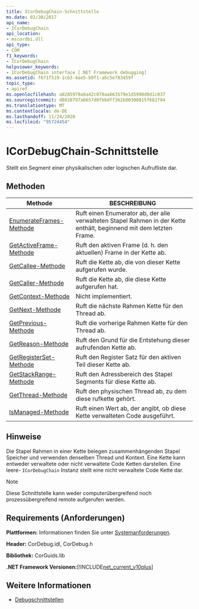 ```yaml
---
title: ICorDebugChain-Schnittstelle
ms.date: 03/30/2017
api_name:
- ICorDebugChain
api_location:
- mscordbi.dll
api_type:
- COM
f1_keywords:
- ICorDebugChain
helpviewer_keywords:
- ICorDebugChain interface [.NET Framework debugging]
ms.assetid: f671f519-1cb3-4ae5-b9f1-abc5e783459f
topic_type:
- apiref
ms.openlocfilehash: a0285970a8a42c078aa663579e1d5998d0d1c037
ms.sourcegitcommit: d8020797a6657d0fbbdff362b80300815f682f94
ms.translationtype: MT
ms.contentlocale: de-DE
ms.lasthandoff: 11/24/2020
ms.locfileid: "95724454"
---
```

# <a name="icordebugchain-interface"></a>ICorDebugChain-Schnittstelle

Stellt ein Segment einer physikalischen oder logischen Aufrufliste dar.  
  
## <a name="methods"></a>Methoden  
  
|Methode|BESCHREIBUNG|  
|------------|-----------------|  
|[EnumerateFrames-Methode](icordebugchain-enumerateframes-method.md)|Ruft einen Enumerator ab, der alle verwalteten Stapel Rahmen in der Kette enthält, beginnend mit dem letzten Frame.|  
|[GetActiveFrame-Methode](icordebugchain-getactiveframe-method.md)|Ruft den aktiven Frame (d. h. den aktuellen) Frame in der Kette ab.|  
|[GetCallee-Methode](icordebugchain-getcallee-method.md)|Ruft die Kette ab, die von dieser Kette aufgerufen wurde.|  
|[GetCaller-Methode](icordebugchain-getcaller-method.md)|Ruft die Kette ab, die diese Kette aufgerufen hat.|  
|[GetContext-Methode](icordebugchain-getcontext-method.md)|Nicht implementiert.|  
|[GetNext-Methode](icordebugchain-getnext-method.md)|Ruft die nächste Rahmen Kette für den Thread ab.|  
|[GetPrevious-Methode](icordebugchain-getprevious-method.md)|Ruft die vorherige Rahmen Kette für den Thread ab.|  
|[GetReason-Methode](icordebugchain-getreason-method.md)|Ruft den Grund für die Entstehung dieser aufrufenden Kette ab.|  
|[GetRegisterSet-Methode](icordebugchain-getregisterset-method.md)|Ruft den Register Satz für den aktiven Teil dieser Kette ab.|  
|[GetStackRange-Methode](icordebugchain-getstackrange-method.md)|Ruft den Adressbereich des Stapel Segments für diese Kette ab.|  
|[GetThread-Methode](icordebugchain-getthread-method.md)|Ruft den physischen Thread ab, zu dem diese rufkette gehört.|  
|[IsManaged-Methode](icordebugchain-ismanaged-method.md)|Ruft einen Wert ab, der angibt, ob diese Kette verwalteten Code ausgeführt.|  
  
## <a name="remarks"></a>Hinweise  

 Die Stapel Rahmen in einer Kette belegen zusammenhängenden Stapel Speicher und verwenden denselben Thread und Kontext. Eine Kette kann entweder verwaltete oder nicht verwaltete Code Ketten darstellen. Eine leere- `ICorDebugChain` Instanz stellt eine nicht verwaltete Code Kette dar.  
  
> [!NOTE]
> Diese Schnittstelle kann weder computerübergreifend noch prozessübergreifend remote aufgerufen werden.  
  
## <a name="requirements"></a>Requirements (Anforderungen)  

 **Plattformen:** Informationen finden Sie unter [Systemanforderungen](../../get-started/system-requirements.md).  
  
 **Header:** CorDebug.idl, CorDebug.h  
  
 **Bibliothek:** CorGuids.lib  
  
 **.NET Framework Versionen:**[!INCLUDE[net_current_v10plus](../../../../includes/net-current-v10plus-md.md)]  
  
## <a name="see-also"></a>Weitere Informationen

- [Debugschnittstellen](debugging-interfaces.md)
